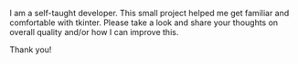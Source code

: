I am a self-taught developer. This small project helped me get familiar and comfortable with tkinter. Please take a look and share your thoughts on overall quality and/or how I can improve this.

Thank you!

